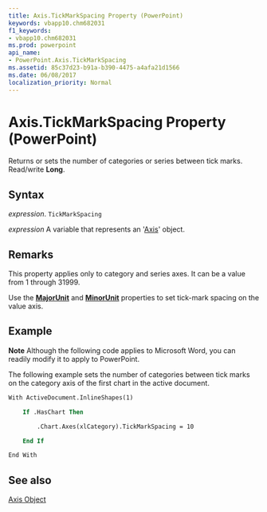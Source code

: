 ```yaml
---
title: Axis.TickMarkSpacing Property (PowerPoint)
keywords: vbapp10.chm682031
f1_keywords:
- vbapp10.chm682031
ms.prod: powerpoint
api_name:
- PowerPoint.Axis.TickMarkSpacing
ms.assetid: 85c37d23-b91a-b390-4475-a4afa21d1566
ms.date: 06/08/2017
localization_priority: Normal
---
```



# Axis.TickMarkSpacing Property (PowerPoint)

Returns or sets the number of categories or series between tick marks. Read/write  **Long**.


## Syntax

 _expression_. `TickMarkSpacing`

_expression_ A variable that represents an '[Axis](PowerPoint.Axis.md)' object.


## Remarks

This property applies only to category and series axes. It can be a value from 1 through 31999. 

Use the  **[MajorUnit](PowerPoint.Axis.MajorUnit.md)** and **[MinorUnit](PowerPoint.Axis.MinorUnit.md)** properties to set tick-mark spacing on the value axis.


## Example




 **Note**  Although the following code applies to Microsoft Word, you can readily modify it to apply to PowerPoint.

The following example sets the number of categories between tick marks on the category axis of the first chart in the active document.




```vb
With ActiveDocument.InlineShapes(1)

    If .HasChart Then

        .Chart.Axes(xlCategory).TickMarkSpacing = 10

    End If

End With
```


## See also


[Axis Object](PowerPoint.Axis.md)

